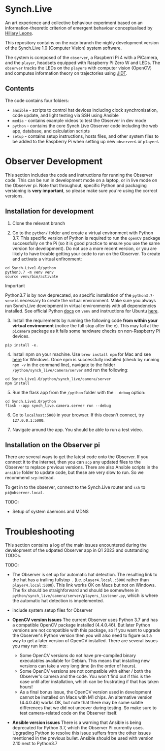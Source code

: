 # Synch.Live
An art experience and collective behaviour experiment based on an information-theoretic criterion of emergent behaviour conceptualised by [Hillary Leone](https://cabengo.com).

This repository contains on the `main` branch the nighly development version of the Synch.Live 1.0 (Computer Vision) system software.

The system is composed of the `observer`, a Raspberri Pi 4 with a PiCamera, and the `player`, headsets equipped with Raspberry Pi Zero W and LEDs. The `observer` tracks the LEDs on the `player`s with computer vision (OpenCV) and computes information theory on trajectories using [JIDT](https://github.com/jlizier/jidt).

## Contents
The code contains four folders:
- `ansible` - scripts to control hat devices including clock synchronisation, code update, and light testing via SSH using Ansible
- `media` - contains example videos to test the Observer in dev mode
- `python` - contains the core Synch.Live Observer code including the web app, database, and calculation scripts
- `setup` - contains setup instructions, hosts files, and other system files to be added to the Raspberry Pi when setting up new `observer`s or `player`s


# Observer Development
This section includes the code and instructions for running the Observer code. This can be run in development mode on a laptop, or in live mode on the Observer pi. Note that throughout, specific Python and packaging versioning is **very important**, so please make sure you're using the correct versions.


## Installation for development

1. Clone the relevant branch

2. Go to the `python/` folder and create a virtual environment with Python 3.7. This specific version of Python is required to run the `openCV` package successfully on the Pi (so it is good practice to ensure you use the same version for development). Do not use a more recent version, or you are likely to have trouble getting your code to run on the Observer. To create and activate a virtual enfironment:
```
cd Synch.Live1.0/python
python3.7 -m venv venv
source venv/bin/activate
```

> [!IMPORTANT]
> Python3.7 is by now deprecated, so specific installation of the `python3.7-venv` is necessary to create the virtual environment.
> Make sure you always run Synch.Live development in virtual environments with all dependencies installed. 
> See official Python [docs](https://docs.python.org/3/library/venv.html#creating-virtual-environments) on `venv` and instructions for Ubuntu [here](https://stackoverflow.com/questions/70422866/how-to-create-a-venv-with-a-different-python-version).
 
3. Install the requirements by running the following code **from within your virtual environment** (notice the full stop after the e). This may fail at the `picamera` package as it fails some hardware checks on non-Raspberry Pi devices.
```
pip install -e.
```
4. Install npm on your machine. Use `brew install npm` for Mac and see [here](https://phoenixnap.com/kb/install-node-js-npm-on-windows) for Windows. Once npm is successfully installed (check by running `npm -v` in the command line), navigate to the folder `/python/synch_live/camera/server` and run the following:
```
cd Synch.Live1.0/python/synch_live/camera/server
npm install
```
5. Run the flask app from the `/python` folder with the `--debug` option:
```
cd Synch.Live1.0/python
flask --app synch_live.camera.server run --debug
```
6. Go to `localhost:5000` in your browser. If this doesn't connect, try `127.0.0.1:5000`.

7. Navigate around the app. You should be able to run a test video.

## Installation on the Observer pi

There are several ways to get the latest code onto the Observer. If you connect it to the internet, then you can `scp` any updated files to the Observer to replace previous versions. There are also Ansible scripts in the `ansible` folder to update code, but these are very slow to run. So we recommend `scp` instead.

To get in to the observer, connect to the Synch.Live router and `ssh` to `pi@observer.local`.

TODO:
- Setup of system daemons and MDNS

# Troubleshooting
This section contains a log of the main issues encountered during the development of the udpated Observer app in Q1 2023 and outstanding TODOs.

TODO:
- The Observer is set up for automatic hat detection. The resulting link to the hat has a trailing fullstop `.` (i.e. `player4.local.:5000` rather than `player4.local:5000`). This link works OK on Macs but not on Windows. The fix should be straighforward and should be somewhere in `python/synch_live/camera/server/players_listener.py`, which is where the automatic hat detection is impelemented.
- include system setup files for Observer

- **OpenCV version issues** The current Observer uses Python 3.7 and has a compatible OpenCV package installed (4.4.0.46). But later Python versions are not compatible with this package, so if you want to upgrade the Observer's Python version then you will also need to figure out a way to get a later version of OpenCV installed. There are several issues you may run into:
  - Some OpenCV versions do not have pre-compiled binary executables available for Debian. This means that installing new versions can take a very long time (in the order of hours).
  - Some OpenCV versions are not compatible with either / both the Observer's camera and the code. You won't find out if this is the case until after installation, which can be frustrating if that has taken hours!
  - As a final bonus issue, the OpenCV version used in development cannot be installed on Macs with M1 chips. An alternative version (4.4.0.46) works OK, but note that there may be some subtle differences that we did not uncover during testing. So make sure to test camera-related code on the Observer itself.
- **Ansible version issues** There is a warning that Ansible is being deprecated for Python 3.7, which the Observer Pi currently uses. Upgrading Python to resolve this issue suffers from the other issues mentioned in the previous bullet. Ansible should be used with version 2.10 next to Python3.7
